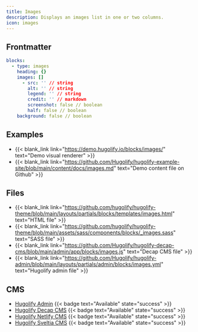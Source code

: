 ```yaml
---
title: Images
description: Displays an images list in one or two columns.
icon: images
---
```


## Frontmatter

```yml
blocks:
  - type: images
    heading: {}
    images: []
      - src: '' // string
        alt: '' // string
        legend: '' // string
        credit: '' // markdown
        screenshot: false // boolean
        half: false // boolean
    background: false // boolean
```

## Examples

- {{< blank_link link="https://demo.hugolify.io/blocks/images/" text="Demo visual renderer" >}}
- {{< blank_link link="https://github.com/Hugolify/hugolify-example-site/blob/main/content/docs/images.md" text="Demo content file on Github" >}}

## Files

- {{< blank_link link="https://github.com/hugolify/hugolify-theme/blob/main/layouts/partials/blocks/templates/images.html" text="HTML file" >}}
- {{< blank_link link="https://github.com/hugolify/hugolify-theme/blob/main/assets/sass/components/blocks/_images.sass" text="SASS file" >}}
- {{< blank_link link="https://github.com/Hugolify/hugolify-decap-cms/blob/main/admin/app/blocks/images.js" text="Decap CMS file" >}}
- {{< blank_link link="https://github.com/Hugolify/hugolify-admin/blob/main/layouts/partials/admin/blocks/images.yml" text="Hugolify admin file" >}}

## CMS

- [Hugolify Admin](/docs/cms/admin/) {{< badge text="Available" state="success" >}}
- [Hugolify Decap CMS](/docs/cms/decap-cms/) {{< badge text="Available" state="success" >}}
- [Hugolify Netlify CMS](/docs/cms/netlify-cms/) {{< badge text="Available" state="success" >}}
- [Hugolify Sveltia CMS](/docs/cms/sveltia-cms/) {{< badge text="Available" state="success" >}}
